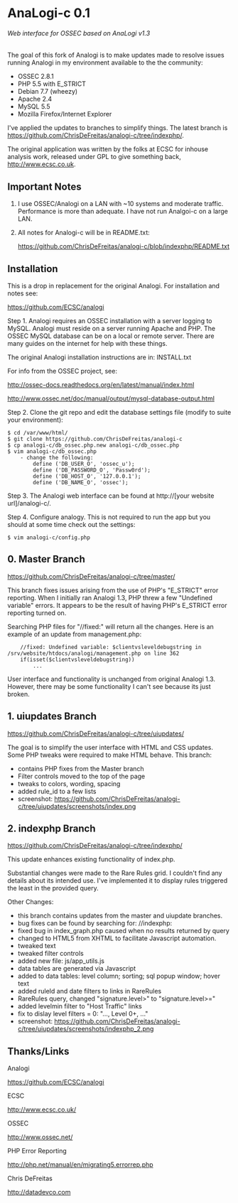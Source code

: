 # AnaLogi-c 0.1
###### Web interface for OSSEC based on AnaLogi v1.3

The goal of this fork of Analogi is to make updates made to resolve issues
running Analogi in my environment available to the the community:

-	OSSEC 2.8.1
-	PHP 5.5 with E_STRICT
-	Debian 7.7 (wheezy)
-	Apache 2.4
-	MySQL 5.5
-	Mozilla Firefox/Internet Explorer

I've applied the updates to branches to simplify things.  The latest branch is
https://github.com/ChrisDeFreitas/analogi-c/tree/indexphp/.

The original application was written by the folks at ECSC for inhouse analysis
work, released under GPL to give something back, http://www.ecsc.co.uk.


## Important Notes

1. I use OSSEC/Analogi on a LAN with ~10 systems and moderate traffic.  Performance is more than
adequate.  I have not run Analgoi-c on a large LAN.

2. All notes for Analogi-c will be in README.txt:

	https://github.com/ChrisDeFreitas/analogi-c/blob/indexphp/README.txt


## Installation

This is a drop in replacement for the original Analogi.  For installation and
notes see:

https://github.com/ECSC/analogi

Step 1. Analogi requires an OSSEC installation with a server logging to MySQL.
Analogi must reside on a server running Apache and PHP.  The OSSEC MySQL
database can be on a local or remote server.  There are many guides on the
internet for help with these things.

The original Analogi installation instructions are in:	INSTALL.txt

For info from the OSSEC project, see:

http://ossec-docs.readthedocs.org/en/latest/manual/index.html

http://www.ossec.net/doc/manual/output/mysql-database-output.html

Step 2. Clone the git repo and edit the database settings file (modify to suite your environment):
```
$ cd /var/www/html/
$ git clone https://github.com/ChrisDeFreitas/analogi-c
$ cp analogi-c/db_ossec.php.new analogi-c/db_ossec.php
$ vim analogi-c/db_ossec.php
	- change the following:
		define ('DB_USER_O', 'ossec_u');
		define ('DB_PASSWORD_O', 'Passw0rd');
		define ('DB_HOST_O', '127.0.0.1');
		define ('DB_NAME_O', 'ossec');
```
Step 3. The Analogi web interface can be found at http://[your website url]/analogi-c/.

Step 4. Configure analogy.  This is not required to run the app but you should at some time check out the settings:
```
$ vim analogi-c/config.php
```

## 0. Master Branch

https://github.com/ChrisDeFreitas/analogi-c/tree/master/

This branch fixes issues arising from the use of PHP's "E_STRICT"
error reporting. When I initially ran Analogi 1.3, PHP threw a few "Undefined
variable" errors.  It appears to be the result of having PHP's E_STRICT
error reporting turned on.

Searching PHP files for "//fixed:" will return all the changes.  Here is an
example of an update from management.php:
```
	//fixed: Undefined variable: $clientvsleveldebugstring in /srv/website/htdocs/analogi/management.php on line 362
	if(isset($clientvsleveldebugstring))
		...
```

User interface and functionality is unchanged from original Analogi 1.3. However,
there may be some functionality I can't see because its just broken.


## 1. uiupdates Branch

https://github.com/ChrisDeFreitas/analogi-c/tree/uiupdates/

The goal is to simplify the user interface with HTML and CSS updates. Some PHP
tweaks were required to make HTML behave.  This branch:
- contains PHP fixes from the Master branch
- Filter controls moved to the top of the page
- tweaks to colors, wording, spacing
- added rule_id to a few lists
- screenshot: https://github.com/ChrisDeFreitas/analogi-c/tree/uiupdates/screenshots/index.png


## 2. indexphp Branch

https://github.com/ChrisDeFreitas/analogi-c/tree/indexphp/

This update enhances existing functionality of index.php.

Substantial changes were made to the Rare Rules grid.  I couldn't find any details
about its intended use.  I've implemented it to display rules triggered the least
in the provided query.

Other Changes:
- this branch contains updates from the master and uiupdate branches.
- bug fixes can be found by searching for: //indexphp:
- fixed bug in index_graph.php caused when no results returned by query
- changed to HTML5 from XHTML to facilitate Javascript automation.
- tweaked text
- tweaked filter controls
- added new file: js/app_utils.js
- data tables are generated via Javascript
- added to data tables: level column; sorting; sql popup window; hover text
- added ruleId and date filters to links in RareRules
- RareRules query, changed "signature.level>" to "signature.level>="
- added levelmin filter to "Host Traffic" links
- fix to dislay level filters = 0: "..., Level 0+, ..."
- screenshot: https://github.com/ChrisDeFreitas/analogi-c/tree/uiupdates/screenshots/indexphp_2.png


## Thanks/Links

Analogi

https://github.com/ECSC/analogi

ECSC

http://www.ecsc.co.uk/

OSSEC

http://www.ossec.net/

PHP Error Reporting

http://php.net/manual/en/migrating5.errorrep.php

Chris DeFreitas

http://datadevco.com

